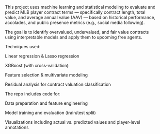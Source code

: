 This project uses machine learning and statistical modeling to evaluate and predict MLB player contract terms — specifically contract length, total value, and average annual value (AAV) — based on historical performance, accolades, and public presence metrics (e.g., social media following).

The goal is to identify overvalued, undervalued, and fair value contracts using interpretable models and apply them to upcoming free agents.

Techniques used:

Linear regression & Lasso regression

XGBoost (with cross-validation)

Feature selection & multivariate modeling

Residual analysis for contract valuation classification

The repo includes code for:

Data preparation and feature engineering

Model training and evaluation (train/test split)

Visualizations including actual vs. predicted values and player-level annotations
